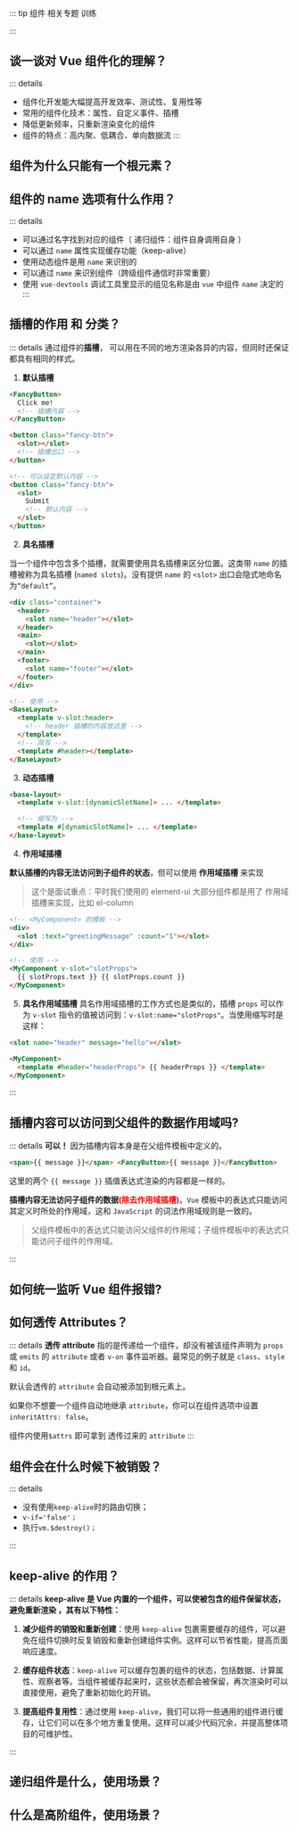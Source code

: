 ::: tip
组件 相关专题 训练

:::

## 谈一谈对 Vue 组件化的理解？

::: details

- 组件化开发能大幅提高开发效率、测试性、复用性等
- 常用的组件化技术：属性、自定义事件、插槽
- 降低更新频率，只重新渲染变化的组件
- 组件的特点：高内聚、低耦合、单向数据流
  :::

## 组件为什么只能有一个根元素？

## 组件的 name 选项有什么作用？

::: details

- 可以通过名字找到对应的组件（ 递归组件：组件自身调用自身 ）
- 可以通过 `name` 属性实现缓存功能（keep-alive）
- 使用动态组件是用 `name` 来识别的
- 可以通过 `name` 来识别组件（跨级组件通信时非常重要）
- 使用 `vue-devtools` 调试工具里显示的组见名称是由 `vue` 中组件 `name` 决定的
  :::

## 插槽的作用 和 分类？

::: details
通过组件的**插槽**， 可以用在不同的地方渲染各异的内容，但同时还保证都具有相同的样式。

1. **默认插槽**

```html
<FancyButton>
  Click me!
  <!-- 插槽内容 -->
</FancyButton>

<button class="fancy-btn">
  <slot></slot>
  <!-- 插槽出口 -->
</button>

<!-- 可以设定默认内容 -->
<button class="fancy-btn">
  <slot>
    Submit
    <!-- 默认内容 -->
  </slot>
</button>
```

2. **具名插槽**

当一个组件中包含多个插槽，就需要使用具名插槽来区分位置。这类带 `name` 的插槽被称为具名插槽 (`named slots`)。没有提供 `name` 的 `<slot>` 出口会隐式地命名为`“default”`。

```html
<div class="container">
  <header>
    <slot name="header"></slot>
  </header>
  <main>
    <slot></slot>
  </main>
  <footer>
    <slot name="footer"></slot>
  </footer>
</div>

<!-- 使用 -->
<BaseLayout>
  <template v-slot:header>
    <!-- header 插槽的内容放这里 -->
  </template>
  <!-- 简写 -->
  <template #header></template>
</BaseLayout>
```

3. **动态插槽**

```html
<base-layout>
  <template v-slot:[dynamicSlotName]> ... </template>

  <!-- 缩写为 -->
  <template #[dynamicSlotName]> ... </template>
</base-layout>
```

4. **作用域插槽**

**默认插槽的内容无法访问到子组件的状态**，但可以使用 **作用域插槽** 来实现

> 这个是面试重点：平时我们使用的 element-ui 大部分组件都是用了 作用域插槽来实现，比如 el-column

```html
<!-- <MyComponent> 的模板 -->
<div>
  <slot :text="greetingMessage" :count="1"></slot>
</div>

<!-- 使用 -->
<MyComponent v-slot="slotProps">
  {{ slotProps.text }} {{ slotProps.count }}
</MyComponent>
```

5. **具名作用域插槽**
   具名作用域插槽的工作方式也是类似的，插槽 `props` 可以作为 `v-slot` 指令的值被访问到：`v-slot:name="slotProps"`。当使用缩写时是这样：

```html
<slot name="header" message="hello"></slot>

<MyComponent>
  <template #header="headerProps"> {{ headerProps }} </template>
</MyComponent>
```

:::

## 插槽内容可以访问到父组件的数据作用域吗?

::: details
**可以！** 因为插槽内容本身是在父组件模板中定义的。

```html
<span>{{ message }}</span> <FancyButton>{{ message }}</FancyButton>
```

这里的两个 `{{ message }}` 插值表达式渲染的内容都是一样的。

**插槽内容无法访问子组件的数据<font color="red">(除去作用域插槽)</font>**。`Vue` 模板中的表达式只能访问其定义时所处的作用域，这和 `JavaScript` 的词法作用域规则是一致的。

> 父组件模板中的表达式只能访问父组件的作用域；子组件模板中的表达式只能访问子组件的作用域。

:::

## 如何统一监听 Vue 组件报错?

## 如何透传 Attributes？

::: details
**透传 attribute** 指的是传递给一个组件，却没有被该组件声明为 `props` 或 `emits` 的 `attribute` 或者 `v-on` 事件监听器。最常见的例子就是 `class`、`style` 和 `id`。

默认会透传的 `attribute` 会自动被添加到根元素上。

如果你不想要一个组件自动地继承 `attribute`，你可以在组件选项中设置 `inheritAttrs: false`。

组件内使用`$attrs` 即可拿到 透传过来的 `attribute`
:::

## 组件会在什么时候下被销毁？

::: details

- 没有使用`keep-alive`时的路由切换；
- `v-if='false'；`
- 执行`vm.$destroy()；`

:::

## keep-alive 的作用？

::: details
**keep-alive 是 Vue 内置的一个组件，可以使被包含的组件保留状态，避免重新渲染 ，其有以下特性：**

1. **减少组件的销毁和重新创建**：使用 `keep-alive` 包裹需要缓存的组件，可以避免在组件切换时反复销毁和重新创建组件实例。这样可以节省性能，提高页面响应速度。

2. **缓存组件状态**：`keep-alive` 可以缓存包裹的组件的状态，包括数据、计算属性、观察者等。当组件被缓存起来时，这些状态都会被保留，再次渲染时可以直接使用，避免了重新初始化的开销。

3. **提高组件复用性**：通过使用 `keep-alive`，我们可以将一些通用的组件进行缓存，让它们可以在多个地方重复使用。这样可以减少代码冗余，并提高整体项目的可维护性。

:::

## 递归组件是什么，使用场景？

## 什么是高阶组件，使用场景？

<style>
  /* 这里是 details 块的样式重写  不要切换黑暗模式 */
  /* .custom-block {
    padding: 0 !important;
    font-size: 16px;
  } */
  .custom-block.details {
    background-color: #fff !important;
    padding: 0 !important;
    font-size: 16px;
  }
  .custom-block.details summary {
    color: #3451b2 !important;
  }
</style>

